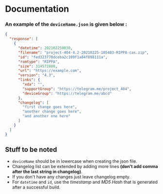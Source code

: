 # Documentation
### An example of the `deviceName.json` is given below :

```JSON
{
  "response": [
    {
      "datetime": 202102250030,
      "filename": "project-404-4.2-20210225-105403-RIPPA-cas.zip",
      "id": "fed323770dceba2c189f1a84f098111a",
      "romtype": "RIPPA",
      "size": 314572800,
      "url": "https://example.com",
      "version": "4.3",
      "links": {
        "xda": "",
        "supportGroup": "https://telegram.me/project_404",
        "deviceGroup": "https://telegram.me/abcd"
      },
      "changelog": [
        "first change goes here",
        "another change goes here",
        "and another one here"
      ]
    }
  ]
}
```
## Stuff to be noted
- `deviceName` should be in lowercase when creating the json file.
- Changelog list can be extended by adding more lines **(don't add comma after the last string in changelog)**.
- If you don't have any changes just leave changelog empty.
- For `datetime` and `id`, use the _timestamp_ and _MD5 Hash_ that is generated after a successful build.
